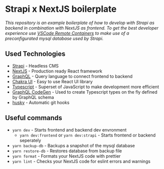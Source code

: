 # Strapi x NextJS boilerplate

*This repository is an example boilerplate of how to develop with Strapi as backend in combination with NextJS as frontend. To get the best developer experience use [VSCode Remote Containers](https://code.visualstudio.com/docs/remote/containers) to make use of a preconfigurated mysql database used by Strapi.*


## Used Technologies

* [Strapi](https://strapi.io/) - Headless CMS
* [NextJS](https://nextjs.org/) - Production ready React framework
* [GraphQL](https://graphql.org/) - Query language to connect frontend to backend
* [Chakra UI](https://chakra-ui.com/) - Easy to use React UI library
* [Typescript](https://www.typescriptlang.org/) - Superset of JavaScript to make development more efficient
* [GraphQL CodeGen](https://www.graphql-code-generator.com/) - Used to create Typescript types on the fly defined by GraphQL schema
* [husky](https://typicode.github.io/husky/#/) - Automatic git hooks


## Useful commands

* `yarn dev` - Starts frontend and backend dev envronment
  * `yarn dev:frontend` or `yarn dev:strapi` - Starts frontend or backend seperately
* `yarn backup-db` - Backups a snapshot of the mysql database
* `yarn restore-db` - Restores database from backup file
* `yarn format` - Formats your NextJS code with prettier
* `yarn lint` - Checks your NextJS code for eslint errors and warnings